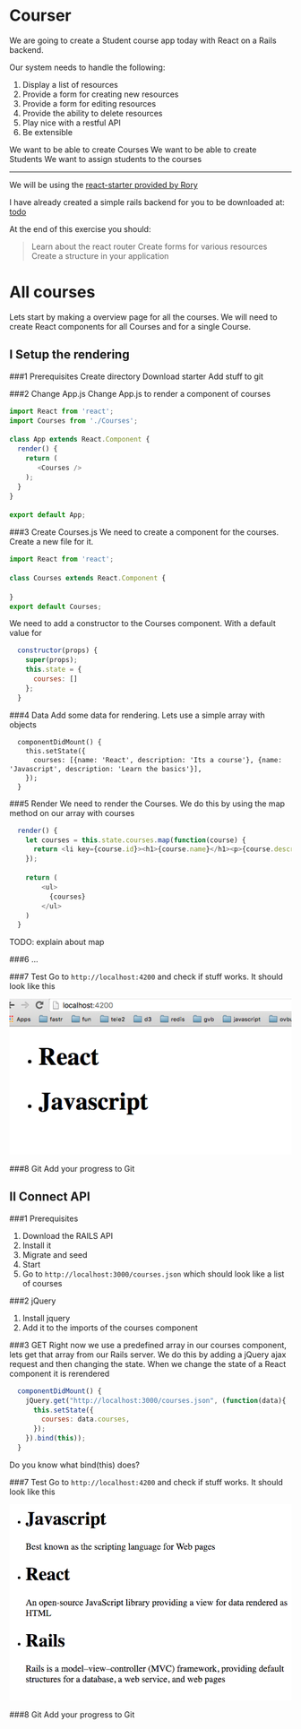 # Courser

We are going to create a Student course app today with React on a Rails backend.

Our system needs to handle the following:

1. Display a list of resources
2. Provide a form for creating new resources
3. Provide a form for editing resources
4. Provide the ability to delete resources
5. Play nice with a restful API
6. Be extensible

We want to be able to create Courses
We want to be able to create Students
We want to assign students to the courses

---------------------
We will be using the [react-starter provided by Rory](https://github.com/Codaisseur/react-starter)

I have already created a simple rails backend for you to be downloaded at: [todo](todo)

At the end of this exercise you should:
> Learn about the react router
> Create forms for various resources
> Create a structure in your application


# All courses
Lets start by making a overview page for all the courses. We will need to create React components for all Courses and for a single Course.

## I Setup the rendering

###1 Prerequisites
Create directory
Download starter
Add stuff to git



###2 Change App.js
Change App.js to render a component of courses

```javascript
import React from 'react';
import Courses from './Courses';

class App extends React.Component {
  render() {
    return (
       <Courses />
    );
  }
}

export default App;
```

###3 Create Courses.js
We need to create a component for the courses. Create a new file for it.

```javascript
import React from 'react';

class Courses extends React.Component {

}
export default Courses;
```

We need to add a constructor to the Courses component. With a default value for 
 
```javascript
  constructor(props) {
    super(props);
    this.state = {
      courses: []
    };
  }
```

###4 Data
Add some data for rendering. Lets use a simple array with objects
```
  componentDidMount() {
    this.setState({
      courses: [{name: 'React', description: 'Its a course'}, {name: 'Javascript', description: 'Learn the basics'}],
    });
  }
```

###5 Render
We need to render the Courses. We do this by using the map method on our array with courses

```javascript
  render() {
    let courses = this.state.courses.map(function(course) {
      return <li key={course.id}><h1>{course.name}</h1><p>{course.description}</p></li>;
    });

    return (
        <ul>
          {courses}
        </ul>
    )
  }
```
TODO: explain about map

###6 ...

###7 Test
Go to `http://localhost:4200` and check if stuff works. It should look like this

![Rendering](/docs/rendering.png?raw=true)

###8 Git
Add your progress to Git

## II Connect API

###1 Prerequisites
1. Download the RAILS API
2. Install it
3. Migrate and seed
4. Start 
5. Go to `http://localhost:3000/courses.json` which should look like a list of courses

###2 jQuery
1. Install jquery 
2. Add it to the imports of the courses component

###3 GET
Right now we use a predefined array in our courses component, lets get that array from our Rails server.
We do this by adding a jQuery ajax request and then changing the state. When we change the state of a React component it is rerendered

```javascript
  componentDidMount() {
    jQuery.get("http://localhost:3000/courses.json", (function(data){
      this.setState({
        courses: data.courses,
      });
    }).bind(this));
  }
```

Do you know what bind(this) does?

###7 Test
Go to `http://localhost:4200` and check if stuff works. It should look like this

![Data](/docs/data.png?raw=true)

###8 Git
Add your progress to Git



